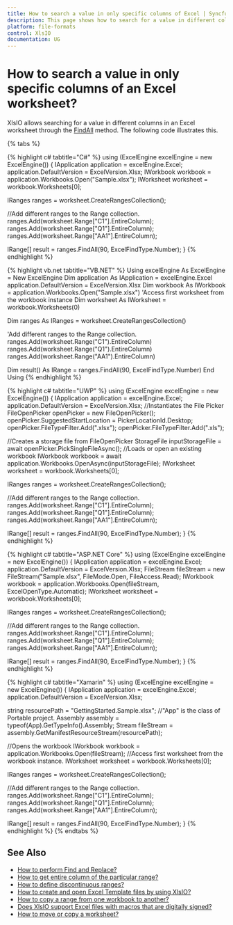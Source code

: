 ```yaml
---
title: How to search a value in only specific columns of Excel | Syncfusion
description: This page shows how to search for a value in different columns in an Excel worksheet using the Syncfusion .NET Excel library (XlsIO).
platform: file-formats
control: XlsIO
documentation: UG
---
```


# How to search a value in only specific columns of an Excel worksheet?
XlsIO allows searching for a value in different columns in an Excel worksheet through the [FindAll](https://help.syncfusion.com/cr/file-formats/Syncfusion.XlsIO.IRange.html#Syncfusion_XlsIO_IRange_FindAll_System_String_Syncfusion_XlsIO_ExcelFindType_) method. The following code illustrates this.

{% tabs %}  

{% highlight c# tabtitle="C#" %}
using (ExcelEngine excelEngine = new ExcelEngine())
{
  IApplication application = excelEngine.Excel;
  application.DefaultVersion = ExcelVersion.Xlsx;
  IWorkbook workbook = application.Workbooks.Open("Sample.xlsx");
  IWorksheet worksheet = workbook.Worksheets[0];

  IRanges ranges = worksheet.CreateRangesCollection();

  //Add different ranges to the Range collection.
  ranges.Add(worksheet.Range["C1"].EntireColumn);
  ranges.Add(worksheet.Range["Q1"].EntireColumn);
  ranges.Add(worksheet.Range["AA1"].EntireColumn);

  IRange[] result = ranges.FindAll(90, ExcelFindType.Number);
}
{% endhighlight %}

{% highlight vb.net tabtitle="VB.NET" %}
Using excelEngine As ExcelEngine = New ExcelEngine
  Dim application As IApplication = excelEngine.Excel
  application.DefaultVersion = ExcelVersion.Xlsx
  Dim workbook As IWorkbook = application.Workbooks.Open("Sample.xlsx")
  'Access first worksheet from the workbook instance
  Dim worksheet As IWorksheet = workbook.Worksheets(0)

  Dim ranges As IRanges = worksheet.CreateRangesCollection()

  'Add different ranges to the Range collection.
  ranges.Add(worksheet.Range("C1").EntireColumn)
  ranges.Add(worksheet.Range("Q1").EntireColumn)
  ranges.Add(worksheet.Range("AA1").EntireColumn)

  Dim result() As IRange = ranges.FindAll(90, ExcelFindType.Number)
End Using
{% endhighlight %}

{% highlight c# tabtitle="UWP" %}
using (ExcelEngine excelEngine = new ExcelEngine())
{
  IApplication application = excelEngine.Excel;
  application.DefaultVersion = ExcelVersion.Xlsx;
  //Instantiates the File Picker
  FileOpenPicker openPicker = new FileOpenPicker();
  openPicker.SuggestedStartLocation = PickerLocationId.Desktop;
  openPicker.FileTypeFilter.Add(".xlsx");
  openPicker.FileTypeFilter.Add(".xls");

  //Creates a storage file from FileOpenPicker
  StorageFile inputStorageFile = await openPicker.PickSingleFileAsync();
  //Loads or open an existing workbook
  IWorkbook workbook = await application.Workbooks.OpenAsync(inputStorageFile);
  IWorksheet worksheet = workbook.Worksheets[0];

  IRanges ranges = worksheet.CreateRangesCollection();

  //Add different ranges to the Range collection.
  ranges.Add(worksheet.Range["C1"].EntireColumn);
  ranges.Add(worksheet.Range["Q1"].EntireColumn);
  ranges.Add(worksheet.Range["AA1"].EntireColumn);

  IRange[] result = ranges.FindAll(90, ExcelFindType.Number);
}
{% endhighlight %}

{% highlight c# tabtitle="ASP.NET Core" %}
using (ExcelEngine excelEngine = new ExcelEngine())
{
  IApplication application = excelEngine.Excel;
  application.DefaultVersion = ExcelVersion.Xlsx;
  FileStream fileStream = new FileStream("Sample.xlsx", FileMode.Open, FileAccess.Read);
  IWorkbook workbook = application.Workbooks.Open(fileStream, ExcelOpenType.Automatic);
  IWorksheet worksheet = workbook.Worksheets[0];

  IRanges ranges = worksheet.CreateRangesCollection();

  //Add different ranges to the Range collection.
  ranges.Add(worksheet.Range["C1"].EntireColumn);
  ranges.Add(worksheet.Range["Q1"].EntireColumn);
  ranges.Add(worksheet.Range["AA1"].EntireColumn);

  IRange[] result = ranges.FindAll(90, ExcelFindType.Number);
}
{% endhighlight %}

{% highlight c# tabtitle="Xamarin" %}
using (ExcelEngine excelEngine = new ExcelEngine())
{
  IApplication application = excelEngine.Excel;
  application.DefaultVersion = ExcelVersion.Xlsx;

  string resourcePath = "GettingStarted.Sample.xlsx";
  //"App" is the class of Portable project.
  Assembly assembly = typeof(App).GetTypeInfo().Assembly;
  Stream fileStream = assembly.GetManifestResourceStream(resourcePath);

  //Opens the workbook 
  IWorkbook workbook = application.Workbooks.Open(fileStream);
  //Access first worksheet from the workbook instance.
  IWorksheet worksheet = workbook.Worksheets[0];

  IRanges ranges = worksheet.CreateRangesCollection();

  //Add different ranges to the Range collection.
  ranges.Add(worksheet.Range["C1"].EntireColumn);
  ranges.Add(worksheet.Range["Q1"].EntireColumn);
  ranges.Add(worksheet.Range["AA1"].EntireColumn);

  IRange[] result = ranges.FindAll(90, ExcelFindType.Number);
}
{% endhighlight %}
{% endtabs %}  

## See Also

* [How to perform Find and Replace?](https://help.syncfusion.com/file-formats/xlsio/worksheet-cells-manipulation#find-and-replace)
* [How to get entire column of the particular range?](https://help.syncfusion.com/file-formats/xlsio/worksheet-cells-manipulation#entire-column)
* [How to define discontinuous ranges?](https://help.syncfusion.com/file-formats/xlsio/faqs/how-to-define-discontinuous-ranges)
* [How to create and open Excel Template files by using XlsIO?](how-to-create-and-open-excel-template-files-by-using-xlsio)
* [How to copy a range from one workbook to another?](how-to-copy-a-range-from-one-workbook-to-another)
* [Does XlsIO support Excel files with macros that are digitally signed?](does-xlsio-support-excel-files-with-macros-that-are-digitally-signed)
* [How to move or copy a worksheet?](https://help.syncfusion.com/file-formats/xlsio/working-with-excel-worksheet#move-or-copy-a-worksheet)
